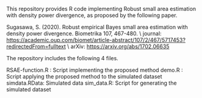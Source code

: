 This repository provides R code implementing Robust small area estimation with density power divergence, as proposed by the following paper.

Sugasawa, S. (2020).  Robust empirical Bayes small area estimation with density power divergence. Biometrika 107, 467-480. \\
journal: https://academic.oup.com/biomet/article-abstract/107/2/467/5717453?redirectedFrom=fulltext  \\
arXiv: https://arxiv.org/abs/1702.06635

The repository includes the following 4 files.

RSAE-function.R : Script implementing the proposed method
demo.R : Script applying the proposed method to the simulated dataset
simdata.RData: Simulated data
sim_data.R: Script for generating the simulated dataset
